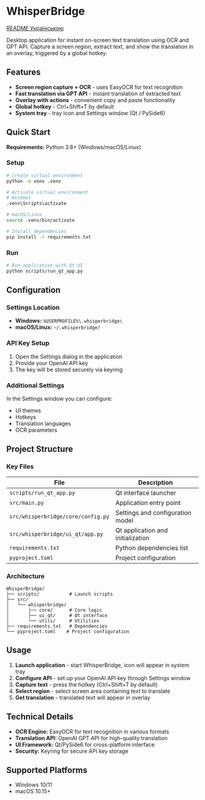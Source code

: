 # WhisperBridge

[README Українською](README.UA.md)

Desktop application for instant on-screen text translation using OCR and GPT API. Capture a screen region, extract text, and show the translation in an overlay, triggered by a global hotkey.

## Features

- **Screen region capture + OCR** - uses EasyOCR for text recognition
- **Fast translation via GPT API** - instant translation of extracted text
- **Overlay with actions** - convenient copy and paste functionality
- **Global hotkey** - Ctrl+Shift+T by default
- **System tray** - tray icon and Settings window (Qt / PySide6)

## Quick Start

**Requirements:** Python 3.8+ (Windows/macOS/Linux)

### Setup

```bash
# Create virtual environment
python -m venv .venv

# Activate virtual environment
# Windows
.venv\Scripts\activate

# macOS/Linux
source .venv/bin/activate

# Install dependencies
pip install -r requirements.txt
```

### Run

```bash
# Run application with Qt UI
python scripts/run_qt_app.py
```

## Configuration

### Settings Location

- **Windows:** `%USERPROFILE%\.whisperbridge\`
- **macOS/Linux:** `~/.whisperbridge/`

### API Key Setup

1. Open the Settings dialog in the application
2. Provide your OpenAI API key
3. The key will be stored securely via keyring

### Additional Settings

In the Settings window you can configure:
- UI themes
- Hotkeys
- Translation languages
- OCR parameters

## Project Structure

### Key Files

| File | Description |
|------|-------------|
| `scripts/run_qt_app.py` | Qt interface launcher |
| `src/main.py` | Application entry point |
| `src/whisperbridge/core/config.py` | Settings and configuration model |
| `src/whisperbridge/ui_qt/app.py` | Qt application and initialization |
| `requirements.txt` | Python dependencies list |
| `pyproject.toml` | Project configuration |

### Architecture

```
WhisperBridge/
├── scripts/           # Launch scripts
├── src/
│   └── whisperbridge/
│       ├── core/      # Core logic
│       ├── ui_qt/     # Qt interface
│       └── utils/     # Utilities
├── requirements.txt   # Dependencies
└── pyproject.toml    # Project configuration
```

## Usage

1. **Launch application** - start WhisperBridge, icon will appear in system tray
2. **Configure API** - set up your OpenAI API key through Settings window
3. **Capture text** - press the hotkey (Ctrl+Shift+T by default)
4. **Select region** - select screen area containing text to translate
5. **Get translation** - translated text will appear in overlay

## Technical Details

- **OCR Engine:** EasyOCR for text recognition in various formats
- **Translation API:** OpenAI GPT API for high-quality translation
- **UI Framework:** Qt/PySide6 for cross-platform interface
- **Security:** Keyring for secure API key storage

## Supported Platforms

- Windows 10/11
- macOS 10.15+